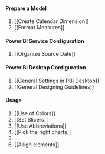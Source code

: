 #### Prepare a Model
1. [[Create Calendar Dimension]]
2. [[Format Measures]]

#### Power BI Service Configuration
1. [[Organize Source Date]]

#### Power BI Desktop Configuration
1. [[General Settings in PBI Desktop]]
2. [[General Designing Guidelines]]

#### Usage
1. [[Use of Colors]]
2. [[Set Slicers]]
3. [[Use Abbreviations]]
6. [[Pick the right charts]]
7. ...
8. [[Allign elements]]
